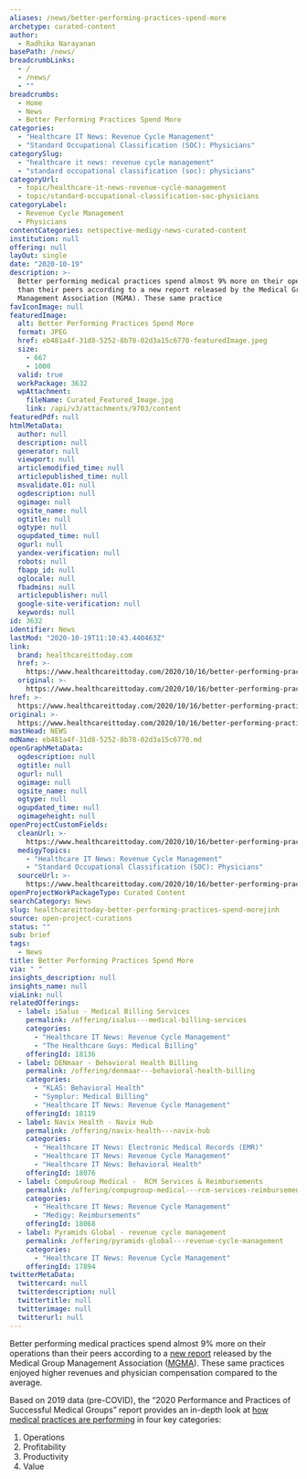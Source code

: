 ```yaml
---
aliases: /news/better-performing-practices-spend-more
archetype: curated-content
author:
  - Radhika Narayanan
basePath: /news/
breadcrumbLinks:
  - /
  - /news/
  - ""
breadcrumbs:
  - Home
  - News
  - Better Performing Practices Spend More
categories:
  - "Healthcare IT News: Revenue Cycle Management"
  - "Standard Occupational Classification (SOC): Physicians"
categorySlug:
  - "healthcare it news: revenue cycle management"
  - "standard occupational classification (soc): physicians"
categoryUrl:
  - topic/healthcare-it-news-revenue-cycle-management
  - topic/standard-occupational-classification-soc-physicians
categoryLabel:
  - Revenue Cycle Management
  - Physicians
contentCategories: netspective-medigy-news-curated-content
institution: null
offering: null
layOut: single
date: "2020-10-19"
description: >-
  Better performing medical practices spend almost 9% more on their operations
  than their peers according to a new report released by the Medical Group
  Management Association (MGMA). These same practice
favIconImage: null
featuredImage:
  alt: Better Performing Practices Spend More
  format: JPEG
  href: eb481a4f-31d8-5252-8b78-02d3a15c6770-featuredImage.jpeg
  size:
    - 667
    - 1000
  valid: true
  workPackage: 3632
  wpAttachment:
    fileName: Curated_Featured_Image.jpg
    link: /api/v3/attachments/9703/content
featuredPdf: null
htmlMetaData:
  author: null
  description: null
  generator: null
  viewport: null
  articlemodified_time: null
  articlepublished_time: null
  msvalidate.01: null
  ogdescription: null
  ogimage: null
  ogsite_name: null
  ogtitle: null
  ogtype: null
  ogupdated_time: null
  ogurl: null
  yandex-verification: null
  robots: null
  fbapp_id: null
  oglocale: null
  fbadmins: null
  articlepublisher: null
  google-site-verification: null
  keywords: null
id: 3632
identifier: News
lastMod: "2020-10-19T11:10:43.440463Z"
link:
  brand: healthcareittoday.com
  href: >-
    https://www.healthcareittoday.com/2020/10/16/better-performing-practices-spend-more/
  original: >-
    https://www.healthcareittoday.com/2020/10/16/better-performing-practices-spend-more/
href: >-
  https://www.healthcareittoday.com/2020/10/16/better-performing-practices-spend-more/
original: >-
  https://www.healthcareittoday.com/2020/10/16/better-performing-practices-spend-more/
mastHead: NEWS
mdName: eb481a4f-31d8-5252-8b78-02d3a15c6770.md
openGraphMetaData:
  ogdescription: null
  ogtitle: null
  ogurl: null
  ogimage: null
  ogsite_name: null
  ogtype: null
  ogupdated_time: null
  ogimageheight: null
openProjectCustomFields:
  cleanUrl: >-
    https://www.healthcareittoday.com/2020/10/16/better-performing-practices-spend-more/
  medigyTopics:
    - "Healthcare IT News: Revenue Cycle Management"
    - "Standard Occupational Classification (SOC): Physicians"
  sourceUrl: >-
    https://www.healthcareittoday.com/2020/10/16/better-performing-practices-spend-more/
openProjectWorkPackageType: Curated Content
searchCategory: News
slug: healthcareittoday-better-performing-practices-spend-morejinh
source: open-project-curations
status: ""
sub: brief
tags:
  - News
title: Better Performing Practices Spend More
via: " "
insights_description: null
insights_name: null
viaLink: null
relatedOfferings:
  - label: iSalus - Medical Billing Services
    permalink: /offering/isalus---medical-billing-services
    categories:
      - "Healthcare IT News: Revenue Cycle Management"
      - "The Healthcare Guys: Medical Billing"
    offeringId: 18136
  - label: DENmaar - Behavioral Health Billing
    permalink: /offering/denmaar---behavioral-health-billing
    categories:
      - "KLAS: Behavioral Health"
      - "Symplur: Medical Billing"
      - "Healthcare IT News: Revenue Cycle Management"
    offeringId: 18119
  - label: Navix Health - Navix Hub
    permalink: /offering/navix-health---navix-hub
    categories:
      - "Healthcare IT News: Electronic Medical Records (EMR)"
      - "Healthcare IT News: Revenue Cycle Management"
      - "Healthcare IT News: Behavioral Health"
    offeringId: 18076
  - label: CompuGroup Medical -  RCM Services & Reimbursements
    permalink: /offering/compugroup-medical---rcm-services-reimbursements
    categories:
      - "Healthcare IT News: Revenue Cycle Management"
      - "Medigy: Reimbursements"
    offeringId: 18068
  - label: Pyramids Global - revenue cycle management
    permalink: /offering/pyramids-global---revenue-cycle-management
    categories:
      - "Healthcare IT News: Revenue Cycle Management"
    offeringId: 17894
twitterMetaData:
  twittercard: null
  twitterdescription: null
  twittertitle: null
  twitterimage: null
  twitterurl: null
---
```


<p>Better performing medical practices spend almost 9% more on their operations than their peers according to a <a href="https://www.mgma.com/data/landing-pages/2020-mgma-better-performers-data-report-performan">new report</a> released by the Medical Group Management Association (<a href="https://www.mgma.com/">MGMA</a>). These same practices enjoyed higher revenues and physician compensation compared to the average.</p><p>Based on 2019 data (pre-COVID), the “2020 Performance and Practices of Successful Medical Groups” report provides an in-depth look at <a href="https://www.mgma.com/data/benchmarking-data/better-performers">how medical practices are performing</a> in four key categories:</p><ol><li>Operations</li><li>Profitability</li><li>Productivity</li><li>Value</li></ol>
